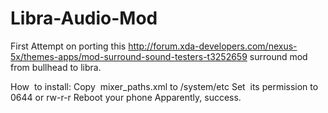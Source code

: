 # Libra-Audio-Mod

First Attempt on porting this http://forum.xda-developers.com/nexus-5x/themes-apps/mod-surround-sound-testers-t3252659 surround mod
from bullhead to libra.

How  to install: Copy  mixer_paths.xml to /system/etc Set  its permission to 0644 or rw-r-r Reboot your phone
Apparently, success.
